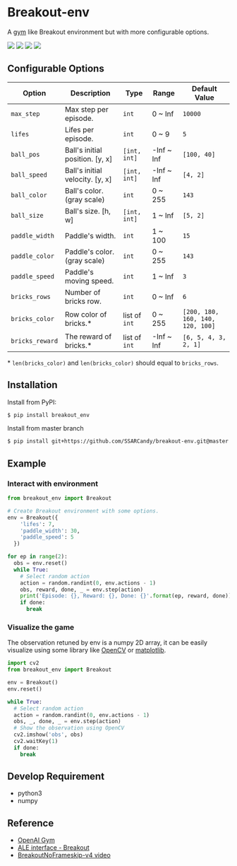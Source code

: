 # Breakout-env

A [gym](https://github.com/openai/gym/blob/master/gym/envs/atari/atari_env.py) like Breakout environment but with more configurable options.

![](https://raw.githubusercontent.com/SSARCandy/breakout-env/master/demo/normal.gif)
![](https://raw.githubusercontent.com/SSARCandy/breakout-env/master/demo/big-ball.gif)
![](https://raw.githubusercontent.com/SSARCandy/breakout-env/master/demo/big-paddle.gif)
![](https://raw.githubusercontent.com/SSARCandy/breakout-env/master/demo/more-bricks.gif)

## Configurable Options

| Option          | Description                     | Type          | Range      | Default Value                    |
|-----------------|---------------------------------|---------------|------------|----------------------------------|
| `max_step`      | Max step per episode.           | `int`         | 0 ~ Inf    | `10000`                          |
| `lifes`         | Lifes per episode.              | `int`         | 0 ~ 9      | `5`                              |
| `ball_pos`      | Ball's initial position. [y, x] | `[int, int]`  | -Inf ~ Inf | `[100, 40]`                      |
| `ball_speed`    | Ball's initial velocity. [y, x] | `[int, int]`  | -Inf ~ Inf | `[4, 2]`                         |
| `ball_color`    | Ball's color. (gray scale)      | `int`         | 0 ~ 255    | `143`                            |
| `ball_size`     | Ball's size. [h, w]             | `[int, int]`  | 1 ~ Inf    | `[5, 2]`                         |
| `paddle_width`  | Paddle's width.                 | `int`         | 1 ~ 100    | `15`                             |
| `paddle_color`  | Paddle's color. (gray scale)    | `int`         | 0 ~ 255    | `143`                            |
| `paddle_speed`  | Paddle's moving speed.          | `int`         | 1 ~ Inf    | `3`                              |
| `bricks_rows`   | Number of bricks row.           | `int`         | 0 ~ Inf    | `6`                              |
| `bricks_color`  | Row color of bricks.\*          | list of `int` | 0 ~ 255    | `[200, 180, 160, 140, 120, 100]` |
| `bricks_reward` | The reward of bricks.\*         | list of `int` | -Inf ~ Inf | `[6, 5, 4, 3, 2, 1]`             |

\* `len(bricks_color)` and `len(bricks_color)` should equal to `bricks_rows`.

## Installation

Install from PyPI:

```sh
$ pip install breakout_env
```

Install from master branch

```sh
$ pip install git+https://github.com/SSARCandy/breakout-env.git@master
```

## Example

### Interact with environment

```py
from breakout_env import Breakout

# Create Breakout environment with some options.
env = Breakout({
    'lifes': 7,
    'paddle_width': 30,
    'paddle_speed': 5
  })

for ep in range(2):
  obs = env.reset()
  while True:
    # Select random action
    action = random.randint(0, env.actions - 1)
    obs, reward, done, _ = env.step(action)
    print('Episode: {}, Reward: {}, Done: {}'.format(ep, reward, done))
    if done:
      break
```

### Visualize the game

The observation retuned by env is a numpy 2D array, it can be easily visualize using some library like [OpenCV](https://opencv.org/) or [matplotlib](https://matplotlib.org/).

```py
import cv2
from breakout_env import Breakout

env = Breakout()
env.reset()

while True:
  # Select random action
  action = random.randint(0, env.actions - 1)
  obs, _, done, _ = env.step(action)
  # Show the observation using OpenCV
  cv2.imshow('obs', obs)
  cv2.waitKey(1)
  if done:
    break
```

## Develop Requirement

- python3
- numpy

## Reference

- [OpenAI Gym](https://github.com/openai/gym/blob/master/gym/envs/atari/atari_env.py)
- [ALE interface - Breakout](https://github.com/openai/atari-py/blob/master/atari_py/ale_interface/src/games/supported/Breakout.cpp)
- [BreakoutNoFrameskip-v4 video](https://youtu.be/o72FS5eqPNs)
